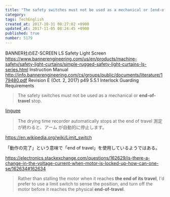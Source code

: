 ```yaml
---
title: "The safety switches must not be used as a mechanical or [end-of-travel] stop."
category: 
tags: TechEnglish
created_at: 2017-10-31 08:27:02 +0900
updated_at: 2017-11-05 08:24:45 +0900
published: true
number: 5179
---
```


BANNER社のEZ-SCREEN LS Safety Light Screen
https://www.bannerengineering.com/us/en/products/machine-safety/safety-light-curtains/simple-rugged-safety-light-curtains-ls-series.html
Instruction Manual
http://info.bannerengineering.com/cs/groups/public/documents/literature/179480.pdf
Revision E (Oct. 2, 2017)
p49
5.5.1 Interlock Guarding Requirements

> The safety switches must not be used as a mechanical or **end-of-travel** stop.

[linguee](https://www.linguee.jp/%E8%8B%B1%E8%AA%9E-%E6%97%A5%E6%9C%AC%E8%AA%9E/%E7%BF%BB%E8%A8%B3/end+of+travel.html)
> The drying time recorder automatically stops at the end of travel 
> 測定が終わると、アーム が自動的に停止します。 

https://en.wikipedia.org/wiki/Limit_switch

「動作の完了」という意味で「end of travel」を使用しているようではある。

https://electronics.stackexchange.com/questions/162629/is-there-a-change-in-the-voltage-current-when-motor-is-locked-up-how-can-one-se/162634#162634
> Rather than stalling the motor when it reaches **the end of its travel**, I'd prefer to use a limit switch to sense the position, and turn off the motor before it reaches the physical **end-of-travel**.




